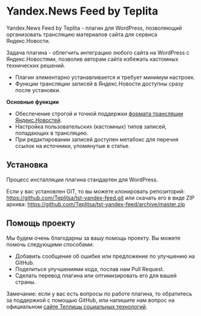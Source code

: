 # Yandex.News Feed by Teplita #

Yandex.News Feed by Teplita - плагин для WordPress, позволяющий организовать трансляцию материалов сайта для сервиса Яндекс.Новости.

Задача плагина - облегчить интеграцию любого сайта на WordPress с Яндекс.Новостями, позволив авторам сайта избежать кастомных технических решений.

* Плагин элементарно устанавливается и требует минимум настроек.
* Функции трансляции записей в Яндекс.Новости доступны сразу после установки.

**Основные функции**

* Обеспечение строгой и точной поддержки [формата трансляции Яндекс.Новостей](http://help.yandex.ru/news/info-for-mass-media.xml).
* Настройка пользовательских (кастомных) типов записей, попадающих в трансляцию.
* При редактировании записей доступен метабокс для перечня ссылок на источники, упомянутые в статье.

## Установка ##

Процесс инсталляции плагина стандартен для WordPress.

Если у вас установлен GIT, то вы можете клонировать репозиторий: https://github.com/Teplitsa/tst-yandex-feed.git
или скачать его в виде ZIP архива: https://github.com/Teplitsa/tst-yandex-feed/archive/master.zip

## Помощь проекту ##

Мы будем очень благодарны за вашу помощь проекту. Вы можете помочь следующими способами:

* Добавить сообщение об ошибке или предложение по улучшению на GitHub.
* Поделиться улучшениями кода, послав нам Pull Request.
* Сделать перевод плагина или оптимизировать его для вашей страны.

Замечание: если у вас есть вопросы по работе плагина, то обратитесь за поддержкой с помощью GitHub, или напишите нам вопрос на официальном [сайте Теплицы социальных технологий](http://te-st.ru/contacts/contact-us/).
